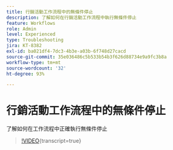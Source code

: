 ```yaml
---
title: 行銷活動工作流程中的無條件停止
description: 了解如何在行銷活動工作流程中執行無條件停止
feature: Workflows
role: Admin
level: Experienced
type: Troubleshooting
jira: KT-8382
exl-id: ba021df4-7dc3-4b3e-a03b-6f748d27cacd
source-git-commit: 35e036486c5b533b54b3f626d88734e9a9fc3b8a
workflow-type: tm+mt
source-wordcount: '32'
ht-degree: 93%

---
```


# 行銷活動工作流程中的無條件停止

了解如何在工作流程中正確執行無條件停止

>[!VIDEO](https://video.tv.adobe.com/v/335887?quality=12&learn=on){transcript=true}
